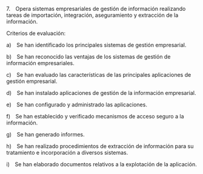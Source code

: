 7. Opera sistemas empresariales de gestión de información realizando tareas de importación, integración, aseguramiento y extracción de la información.

Criterios de evaluación:

a) Se han identificado los principales sistemas de gestión empresarial.

b) Se han reconocido las ventajas de los sistemas de gestión de información empresariales.

c) Se han evaluado las características de las principales aplicaciones de gestión empresarial.

d) Se han instalado aplicaciones de gestión de la información empresarial.

e) Se han configurado y administrado las aplicaciones.

f) Se han establecido y verificado mecanismos de acceso seguro a la información.

g) Se han generado informes.

h) Se han realizado procedimientos de extracción de información para su tratamiento e incorporación a diversos sistemas.

i) Se han elaborado documentos relativos a la explotación de la aplicación.


